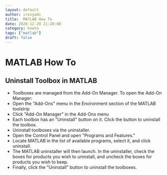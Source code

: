 ```yaml
---
layout: default
author: irosyadi
title:  MATLAB How To
date: 2020-12-20 21:28:08
category: howto
tags: ["matlab"]
draft: false
---
```


# MATLAB How To

## Uninstall Toolbox in MATLAB
- Toolboxes are managed from the Add-On Manager. To open the Add-On Manager:
- Open the "Add-Ons" menu in the Environment section of the MATLAB toolstrip
- Click "Add-On Manager" in the Add-Ons menu
- Each toolbox has an "Uninstall" button on it. Click the button to uninstall the toolbox.
- Uninstall toolboxes via the uninstaller.
- Open the Control Panel and open "Programs and Features."
- Locate MATLAB in the list of available programs, select it, and click uninstall.
- The MATLAB uninstaller will then launch. In the uninstaller, check the boxes for products you wish to uninstall, and uncheck the boxes for products you wish to keep.
- Finally, click the "Uninstall" button to uninstall the toolboxes.